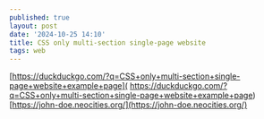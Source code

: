 ```yaml
---
published: true
layout: post
date: '2024-10-25 14:10'
title: CSS only multi-section single-page website
tags: web 
---
```

[https://duckduckgo.com/?q=CSS+only+multi-section+single-page+website+example+page](
https://duckduckgo.com/?q=CSS+only+multi-section+single-page+website+example+page)  
[https://john-doe.neocities.org/](https://john-doe.neocities.org/)
